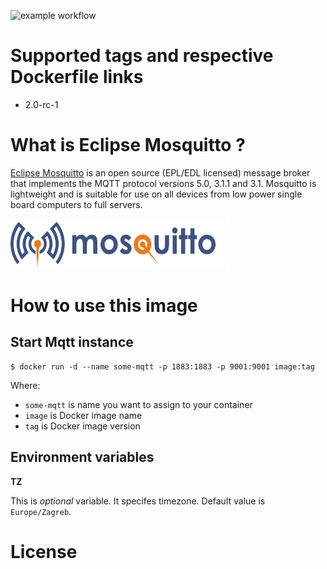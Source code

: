 ![example workflow](https://github.com/dalmatialab/mqtt/actions/workflows/main.yml/badge.svg) 


# Supported tags and respective Dockerfile links

 - 2.0-rc-1

# What is Eclipse Mosquitto ? 

[Eclipse Mosquitto](https://mosquitto.org/) is an open source (EPL/EDL licensed) message broker that implements the MQTT protocol versions 5.0, 3.1.1 and 3.1. Mosquitto is lightweight and is suitable for use on all devices from low power single board computers to full servers.

<img src="https://github.com/dalmatialab/mqtt/blob/9ddd05aca647106794dfe2b5156dcbf1a022dd8d/logo.png?raw=true" width="350" height="80">

# How to use this image

## Start Mqtt instance

    $ docker run -d --name some-mqtt -p 1883:1883 -p 9001:9001 image:tag

Where:

 - `some-mqtt` is name you want to assign to your container
 - `image` is Docker image name
 - `tag` is Docker image version

## Environment variables

**TZ**

This is *optional* variable. It specifes timezone. Default value is `Europe/Zagreb`.

# License

